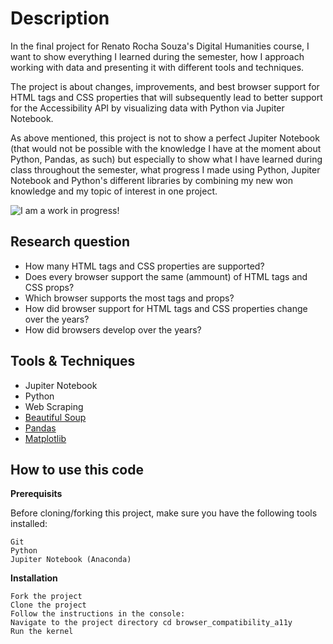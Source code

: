 # Description

In the final project for Renato Rocha Souza's Digital Humanities course, I want to show everything I learned during the semester, how I approach working with data and presenting it with different tools and techniques.

The project is about changes, improvements, and best browser support for HTML tags and CSS properties that will subsequently lead to better support for the Accessibility API by visualizing data with Python via Jupiter Notebook.

As above mentioned, this project is not to show a perfect Jupiter Notebook (that would not be possible with the knowledge I have at the moment about Python, Pandas, as such) but especially to show what I have learned during class throughout the semester, what progress I made using Python, Jupiter Notebook and Python's different libraries by combining my new won knowledge and my topic of interest in one project.

![I am a work in progress!](https://github.com/YuriDevAT/sos-animals/blob/master/assets/work_in_progress.gif)

## Research question
- How many HTML tags and CSS properties are supported?
- Does every browser support the same (ammount) of HTML tags and CSS props?
- Which browser supports the most tags and props?
- How did browser support for HTML tags and CSS properties change over the years?
- How did browsers develop over the years?

## Tools & Techniques
- Jupiter Notebook
- Python
- Web Scraping
- [Beautiful Soup](https://www.crummy.com/software/BeautifulSoup/)
- [Pandas](https://pandas.pydata.org/docs/)
- [Matplotlib](https://matplotlib.org/)

## How to use this code

**Prerequisits**

Before cloning/forking this project, make sure you have the following tools installed:

    Git
    Python
    Jupiter Notebook (Anaconda)

**Installation**

    Fork the project
    Clone the project
    Follow the instructions in the console:
    Navigate to the project directory cd browser_compatibility_a11y
    Run the kernel